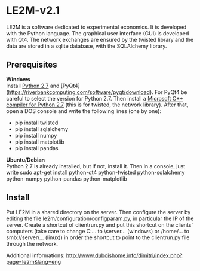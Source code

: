 # LE2M-v2.1

LE2M is a software dedicated to experimental economics. It is developed with the 
Python language. The graphical user interface (GUI) is developed with Qt4. 
The network exchanges are ensured by the twisted library and the data are 
stored in a sqlite database, with the SQLAlchemy library.  

## Prerequisites
__Windows__  
Install [Python 2.7](https://www.python.org/downloads/) and 
[PyQt4] (https://riverbankcomputing.com/software/pyqt/download). For PyQt4 
be careful to select the version for Python 2.7. Then install a [Microsoft 
C++ compiler for Python 2.7](https://www.microsoft.com/en-us/download/details.aspx?id=44266)
(this is for twisted, the network library). After that, open a DOS console and 
write the following lines (one by one):  
* pip install twisted
* pip install sqlalchemy
* pip install numpy
* pip install matplotlib
* pip install pandas  

__Ubuntu/Debian__  
Python 2.7 is already installed, but if not, install it. Then in a console, 
just write sudo apt-get install python-qt4 python-twisted python-sqlalchemy 
python-numpy python-pandas python-matplotlib

## Install  
Put LE2M in a shared directory on the server. Then configure the server by 
editing the file le2m/configuration/configparam.py, in particular the IP of 
the server. Create a shortcut of clientrun.py and put this shortcut on the 
clients' computers (take care to change C:\... to \\server\...  (windows) 
or /home/... to smb://server/... (linux)) in order the shortcut to point to 
the clientrun.py file through the network.


Additional informations: 
http://www.duboishome.info/dimitri/index.php?page=le2m&lang=eng
